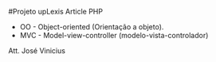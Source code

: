 #Projeto upLexis Article PHP 

- OO - Object-oriented (Orientação a objeto).  
- MVC - Model-view-controller (modelo-vista-controlador)

Att.
José Vinicius 
